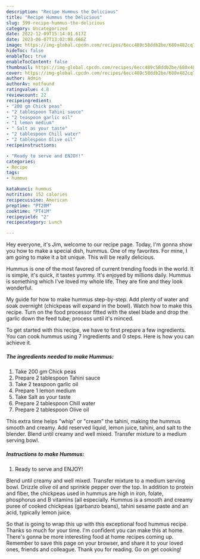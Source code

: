 ```yaml
---
description: "Recipe Hummus the Delicious"
title: "Recipe Hummus the Delicious"
slug: 399-recipe-hummus-the-delicious
category: Uncategorized
date: 2022-12-09T15:14:01.617Z
date: 2023-06-07T13:02:08.666Z
image: https://img-global.cpcdn.com/recipes/6ecc489c58ddb2be/680x482cq70/hummus-recipe-main-photo.jpg
hideToc: false
enableToc: true
enableTocContent: false
thumbnail: https://img-global.cpcdn.com/recipes/6ecc489c58ddb2be/680x482cq70/hummus-recipe-main-photo.jpg
cover: https://img-global.cpcdn.com/recipes/6ecc489c58ddb2be/680x482cq70/hummus-recipe-main-photo.jpg
author: Admin
authorAv: notfound
ratingvalue: 4.8
reviewcount: 22
recipeingredient:
- "200 gm Chick peas"
- "2 tablespoon Tahini sauce"
- "2 teaspoon garlic oil"
- "1 lemon medium"
- " Salt as your taste"
- "2 tablespoon Chill water"
- "2 tablespoon Olive oil"
recipeinstructions:

- "Ready to serve and ENJOY!"
categories:
- Recipe
tags:
- hummus

katakunci: hummus 
nutrition: 152 calories
recipecuisine: American
preptime: "PT20M"
cooktime: "PT41M"
recipeyield: "2"
recipecategory: Lunch

---
```



Hey everyone, it's Jim, welcome to our recipe page. Today, I'm gonna show you how to make a special dish, hummus. One of my favorites. For mine, I am going to make it a bit unique. This will be really delicious.

Hummus is one of the most favored of current trending foods in the world. It is simple, it's quick, it tastes yummy. It's enjoyed by millions daily. Hummus is something which I've loved my whole life. They are fine and they look wonderful.

My guide for how to make hummus step-by-step. Add plenty of water and soak overnight (chickpeas will expand in the bowl). Watch how to make this recipe. Turn on the food processor fitted with the steel blade and drop the garlic down the feed tube; process until it&#39;s minced.


To get started with this recipe, we have to first prepare a few ingredients. You can cook hummus using 7 ingredients and 0 steps. Here is how you can achieve it.

<!--inarticleads1-->

##### The ingredients needed to make Hummus:

1. Take 200 gm Chick peas
1. Prepare 2 tablespoon Tahini sauce
1. Take 2 teaspoon garlic oil
1. Prepare 1 lemon medium
1. Take  Salt as your taste
1. Prepare 2 tablespoon Chill water
1. Prepare 2 tablespoon Olive oil


This extra time helps &#34;whip&#34; or &#34;cream&#34; the tahini, making the hummus smooth and creamy. Add reserved liquid, lemon juice, tahini, and salt to the blender. Blend until creamy and well mixed. Transfer mixture to a medium serving bowl. 

<!--inarticleads2-->

##### Instructions to make Hummus:


1. Ready to serve and ENJOY!

Blend until creamy and well mixed. Transfer mixture to a medium serving bowl. Drizzle olive oil and sprinkle pepper over the top. In addition to protein and fiber, the chickpeas used in hummus are high in iron, folate, phosphorus and B vitamins (all especially. Hummus is a smooth and creamy puree of cooked chickpeas (garbanzo beans), tahini sesame paste and an acid, typically lemon juice. 

So that is going to wrap this up with this exceptional food hummus recipe. Thanks so much for your time. I'm confident you can make this at home. There's gonna be more interesting food at home recipes coming up. Remember to save this page on your browser, and share it to your loved ones, friends and colleague. Thank you for reading. Go on get cooking!
